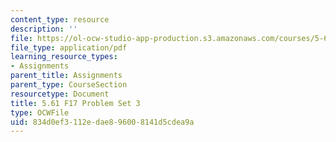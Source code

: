 ```yaml
---
content_type: resource
description: ''
file: https://ol-ocw-studio-app-production.s3.amazonaws.com/courses/5-61-physical-chemistry-fall-2017/834d0ef3112edae896008141d5cdea9a_MIT5_61F17_pset3.pdf
file_type: application/pdf
learning_resource_types:
- Assignments
parent_title: Assignments
parent_type: CourseSection
resourcetype: Document
title: 5.61 F17 Problem Set 3
type: OCWFile
uid: 834d0ef3-112e-dae8-9600-8141d5cdea9a
---
```

